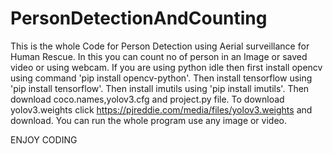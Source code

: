 # PersonDetectionAndCounting
This is the whole Code for Person Detection using Aerial surveillance for Human Rescue. In this you can count no of person in an Image or saved video or using webcam.
If you are using python idle then first install opencv using command 'pip install opencv-python'.
Then install tensorflow using 'pip install tensorflow'.
Then install imutils using 'pip install imutils'.
Then download coco.names,yolov3.cfg and project.py file.
To download yolov3.weights click https://pjreddie.com/media/files/yolov3.weights and download.
You can run the whole program use any image or video.

ENJOY CODING
